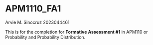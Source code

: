 # APM1110_FA1
Arvie M. Sinocruz
2023044461

This is for the completion for **Formative Assessment #1** in APM110 or Probability and Probability Distribution.
